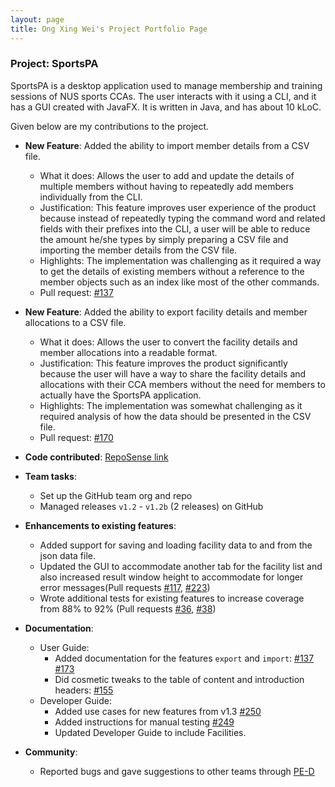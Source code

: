 ```yaml
---
layout: page
title: Ong Xing Wei's Project Portfolio Page
---
```


### Project: SportsPA

SportsPA is a desktop application used to manage membership and training sessions of NUS sports CCAs.
The user interacts with it using a CLI, and it has a GUI created with JavaFX. It is written in Java, and has about 10 kLoC.

Given below are my contributions to the project.

* **New Feature**: Added the ability to import member details from a CSV file.
  * What it does: Allows the user to add and update the details of multiple members without having to repeatedly add members individually from the CLI.
  * Justification: This feature improves user experience of the product because instead of repeatedly typing the command word and related fields with their prefixes into the CLI, 
  a user will be able to reduce the amount he/she types by simply preparing a CSV file and importing the member details from the CSV file.
  * Highlights: The implementation was challenging as it required a way to get the details of existing members without
  a reference to the member objects such as an index like most of the other commands.
  * Pull request: [\#137](https://github.com/AY2122S1-CS2103T-W12-1/tp/pull/137)

* **New Feature**: Added the ability to export facility details and member allocations to a CSV file.
  * What it does: Allows the user to convert the facility details and member allocations into a readable format.
  * Justification: This feature improves the product significantly because the user will have a way to share the facility details and allocations 
  with their CCA members without the need for members to actually have the SportsPA application.
  * Highlights: The implementation was somewhat challenging as it required analysis of how the data should be presented in the CSV file.
  * Pull request: [\#170](https://github.com/AY2122S1-CS2103T-W12-1/tp/pull/170)

* **Code contributed**: [RepoSense link](https://nus-cs2103-ay2122s1.github.io/tp-dashboard/#breakdown=true&search=moley456)

* **Team tasks**:
  * Set up the GitHub team org and repo 
  * Managed releases `v1.2` - `v1.2b` (2 releases) on GitHub

* **Enhancements to existing features**:
  * Added support for saving and loading facility data to and from the json data file.
  * Updated the GUI to accommodate another tab for the facility list and also increased result window height to 
  accommodate for longer error messages(Pull requests [\#117](https://github.com/AY2122S1-CS2103T-W12-1/tp/pull/117), [\#223](https://github.com/AY2122S1-CS2103T-W12-1/tp/pull/223))
  * Wrote additional tests for existing features to increase coverage from 88% to 92% (Pull requests [\#36](), [\#38]())

* **Documentation**:
  * User Guide:
    * Added documentation for the features `export` and `import`: [\#137](https://github.com/AY2122S1-CS2103T-W12-1/tp/pull/137) [\#173](https://github.com/AY2122S1-CS2103T-W12-1/tp/pull/173)
    * Did cosmetic tweaks to the table of content and introduction headers: [\#155](https://github.com/AY2122S1-CS2103T-W12-1/tp/pull/155)
  * Developer Guide:
    * Added use cases for new features from v1.3 [\#250](https://github.com/AY2122S1-CS2103T-W12-1/tp/pull/250)
    * Added instructions for manual testing [\#249](https://github.com/AY2122S1-CS2103T-W12-1/tp/pull/249) 
    * Updated Developer Guide to include Facilities.

* **Community**:
  * Reported bugs and gave suggestions to other teams through [PE-D](https://github.com/Moley456/ped/issues)
  
